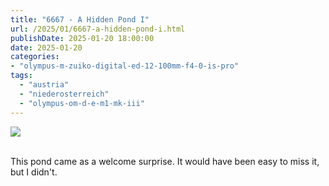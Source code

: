 ```yaml
---
title: "6667 - A Hidden Pond I"
url: /2025/01/6667-a-hidden-pond-i.html
publishDate: 2025-01-20 18:00:00
date: 2025-01-20
categories:
- "olympus-m-zuiko-digital-ed-12-100mm-f4-0-is-pro"
tags:
  - "austria"
  - "niederosterreich"
  - "olympus-om-d-e-m1-mk-iii"
---
```

<div class="container">
<div class="center"><a target="_blank" href="https://d25zfm9zpd7gm5.cloudfront.net/1200x1200/2020/20200913_131328_lr.jpg"><img class="webfeedsFeaturedVisual" src="https://d25zfm9zpd7gm5.cloudfront.net/0600x0600/2020/20200913_131328_lr.jpg" /></a></div>
</div>
<br />

This pond came as a welcome surprise. It would have been
easy to miss it, but I didn't.
